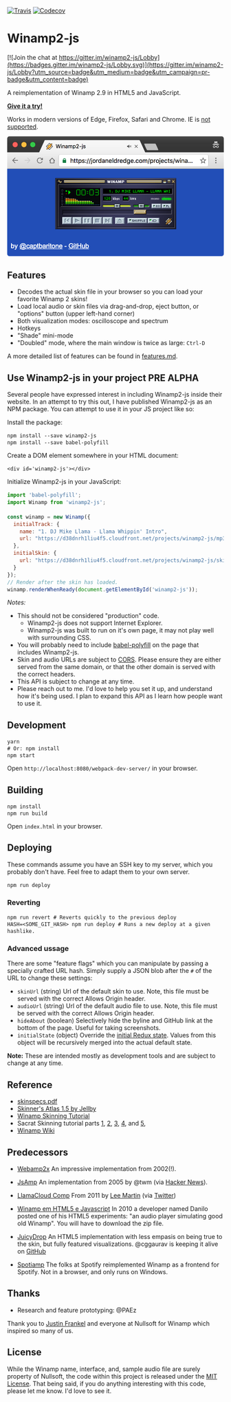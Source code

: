 [![Travis](https://img.shields.io/travis/captbaritone/winamp2-js.svg)]() [![Codecov](https://img.shields.io/codecov/c/github/captbaritone/winamp2-js.svg)]()

# Winamp2-js

[![Join the chat at https://gitter.im/winamp2-js/Lobby](https://badges.gitter.im/winamp2-js/Lobby.svg)](https://gitter.im/winamp2-js/Lobby?utm_source=badge&utm_medium=badge&utm_campaign=pr-badge&utm_content=badge)

A reimplementation of Winamp 2.9 in HTML5 and JavaScript.

**[Give it a try!](https://jordaneldredge.com/projects/winamp2-js/)**

Works in modern versions of Edge, Firefox, Safari and Chrome. IE is [not
supported](http://caniuse.com/#feat=audio-api).

![Screenshot of Winamp2-js](./preview.png)

## Features

* Decodes the actual skin file in your browser so you can load your favorite
  Winamp 2 skins!
* Load local audio or skin files via drag-and-drop, eject button, or "options"
  button (upper left-hand corner)
* Both visualization modes: oscilloscope and spectrum
* Hotkeys
* "Shade" mini-mode
* "Doubled" mode, where the main window is twice as large: `Ctrl-D`

A more detailed list of features can be found in [features.md](./features.md).

## Use Winamp2-js in your project **PRE ALPHA**

Several people have expressed interest in including Winamp2-js inside their website. In an attempt to try this out, I have published Winamp2-js as an NPM package. You can attempt to use it in your JS project like so:

Install the package:

```
npm install --save winamp2-js
npm install --save babel-polyfill
```

Create a DOM element somewhere in your HTML document:

```
<div id='winamp2-js'></div>
```

Initialize Winamp2-js in your JavaScript:

```JavaScript
import 'babel-polyfill';
import Winamp from 'winamp2-js';

const winamp = new Winamp({
  initialTrack: {
    name: "1. DJ Mike Llama - Llama Whippin' Intro",
    url: "https://d38dnrh1liu4f5.cloudfront.net/projects/winamp2-js/mp3/llama-2.91.mp3"
  },
  initialSkin: {
    url: "https://d38dnrh1liu4f5.cloudfront.net/projects/winamp2-js/skins/base-2.91.wsz"
  }
});
// Render after the skin has loaded.
winamp.renderWhenReady(document.getElementById('winamp2-js'));
```

_Notes:_

* This should not be considered "production" code.
  * Winamp2-js does not support Internet Explorer.
  * Winamp2-js was built to run on it's own page, it may not play well with surrounding CSS.
* You will probably need to include [babel-polyfill](https://babeljs.io/docs/usage/polyfill/) on the page that includes Winamp2-js.
* Skin and audio URLs are subject to [CORS](https://developer.mozilla.org/en-US/docs/Web/HTTP/Access_control_CORS). Please ensure they are either served from the same domain, or that the other domain is served with the correct headers.
* This API is subject to change at any time.
* Please reach out to me. I'd love to help you set it up, and understand how it's being used. I plan to expand this API as I learn how people want to use it.

## Development

    yarn
    # Or: npm install
    npm start

Open `http://localhost:8080/webpack-dev-server/` in your browser.

## Building

    npm install
    npm run build

Open `index.html` in your browser.

## Deploying

These commands assume you have an SSH key to my server, which you probably
don't have. Feel free to adapt them to your own server.

    npm run deploy

### Reverting

    npm run revert # Reverts quickly to the previous deploy
    HASH=<SOME_GIT_HASH> npm run deploy # Runs a new deploy at a given hashlike.

### Advanced ussage

There are some "feature flags" which you can manipulate by passing a specially crafted URL hash. Simply supply a JSON blob after the `#` of the URL to change these settings:

* `skinUrl` (string) Url of the default skin to use. Note, this file must be served with the correct Allows Origin header.
* `audioUrl` (string) Url of the default audio file to use. Note, this file must be served with the correct Allows Origin header.
* `hideAbout` (boolean) Selectively hide the byline and GitHub link at the bottom of the page. Useful for taking screenshots.
* `initialState` (object) Override the [initial Redux state](js/reducers.js). Values from this object will be recursively merged into the actual default state.

**Note:** These are intended mostly as development tools and are subject to change at any time.

## Reference

* [skinspecs.pdf](http://members.xoom.it/skinart/tutorial/skinspecs..pdf)
* [Skinner's Atlas 1.5 by Jellby](http://forums.winamp.com/showthread.php?p=951257)
* [Winamp Skinning Tutorial](http://people.xmms2.org/~tru/promoe/Winamp_skinning_tutorial_1_5_0.pdf)
* Sacrat Skinning tutorial parts [1](http://www.hugi.scene.org/online/hugi26/hugi%2026%20-%20graphics%20skinning%20sacrat%20winamp%20skinning%20tutorial%20-%201.htm), [2](http://www.hugi.scene.org/online/hugi26/hugi%2026%20-%20graphics%20skinning%20sacrat%20winamp%20skinning%20tutorial%20-%202.htm), [3](http://www.hugi.scene.org/online/hugi26/hugi%2026%20-%20graphics%20skinning%20sacrat%20winamp%20skinning%20tutorial%20-%203.htm), [4](http://www.hugi.scene.org/online/hugi26/hugi%2026%20-%20graphics%20skinning%20sacrat%20winamp%20skinning%20tutorial%20-%204.htm), and [5](http://www.hugi.scene.org/online/hugi26/hugi%2026%20-%20graphics%20skinning%20sacrat%20winamp%20skinning%20tutorial%20-%205.htm),
* [Winamp Wiki](http://wiki.winamp.com/wiki/Creating_Classic_Skins)

## Predecessors

* [Webamp2x](http://forums.winamp.com/showthread.php?threadid=91850) An
  impressive implementation from 2002(!).

* [JsAmp](http://freecog.net/2005/jsamp/demo/MainWindow.xhtml) An implementation from 2005 by @twm (via [Hacker News](https://news.ycombinator.com/item?id=15317723)).

* [LlamaCloud Comp](https://vimeo.com/20149683) From 2011 by [Lee Martin](http://www.leemartin.com/) (via [Twitter](https://twitter.com/leemartin/status/910235793737814017))

* [Winamp em HTML5 e Javascript](http://www.tidbits.com.br/winamp-em-html5-e-javascript)
  In 2010 a developer named Danilo posted one of his HTML5 experiments: "an
  audio player simulating good old Winamp". You will have to download the zip
  file.

* [JuicyDrop](http://cggaurav.github.io/juicydrop/) An HTML5 implementation with
  less empasis on being true to the skin, but fully featured visualizations.
  @cggaurav is keeping it alive on [GitHub](https://github.com/cggaurav/juicydrop)

* [Spotiamp](http://spotiamp.com/) The folks at Spotify reimplemented Winamp as
  a frontend for Spotify. Not in a browser, and only runs on Windows.

## Thanks

* Research and feature prototyping: @PAEz

Thank you to [Justin Frankel](http://www.1014.org/) and everyone at Nullsoft
for Winamp which inspired so many of us.

## License

While the Winamp name, interface, and, sample audio file are surely property of
Nullsoft, the code within this project is released under the [MIT
License](LICENSE.txt). That being said, if you do anything interesting with
this code, please let me know. I'd love to see it.
